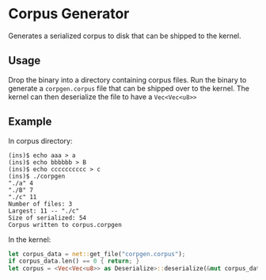 # Corpus Generator

Generates a serialized corpus to disk that can be shipped to the kernel.

## Usage

Drop the binary into a directory containing corpus files. Run the binary to generate a `corpgen.corpus` file that can be shipped over to the kernel. The kernel can then deserialize the file to have a `Vec<Vec<u8>>`

## Example

In corpus directory:

```
(ins)$ echo aaa > a
(ins)$ echo bbbbbb > B
(ins)$ echo cccccccccc > c
(ins)$ ./corpgen
"./a" 4
"./B" 7
"./c" 11
Number of files: 3
Largest: 11 -- "./c"
Size of serialized: 54
Corpus written to corpus.corpgen
```

In the kernel:

```rust
let corpus_data = net::get_file("corpgen.corpus");
if corpus_data.len() == 0 { return; }
let corpus = <Vec<Vec<u8>> as Deserialize>::deserialize(&mut corpus_data.as_slice()).unwrap();
```

